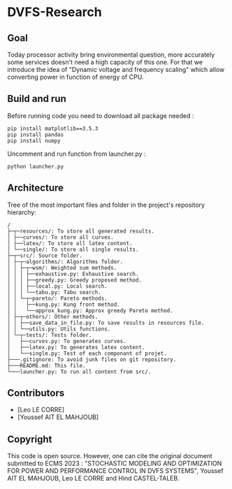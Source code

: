 # DVFS-Research

## Goal

Today processor activity bring environmental question, more accurately some services doesn't need a high capacity of
this one. For that we introduce the idea of "Dynamic voltage and frequency scaling" which allow converting power in 
function of energy of CPU. 

## Build and run

Before running code you need to download all package needed :

    pip install matplotlib==3.5.3
    pip install pandas
    pip install numpy

Uncomment and run function from launcher.py : 

    python launcher.py

## Architecture

Tree of the most important files and folder in the project's repository hierarchy:

```
/
├─┬─resources/: To store all generated results.
│ ├──curves/: To store all curves.
│ ├──latex/: To store all latex content.
│ └──single/: To store all single results.
├─┬─src/: Source folder.
│ ├─┬─algorithms/: Algorithms folder.
│ │ ├─┬─wsm/: Weighted sum methods.
│ │ │ ├──exhaustive.py: Exhaustive search.
│ │ │ ├──greedy.py: Greedy proposed method.
│ │ │ ├──local.py: Local search.
│ │ │ └──tabu.py: Tabu search. 
│ │ └─┬─pareto/: Pareto methods.
│ │   ├──kung.py: Kung front method.
│ │   └──approx_kung.py: Approx greedy Pareto method.
│ ├─┬─others/: Other methods.
│ │ ├──save_data_in_file.py: To save results in resources file.
│ │ └──utils.py: Utils functions.
│ └─┬─tests/: Tests folder.
│   ├──curves.py: To generates curves.
│   ├──latex.py: To generates latex content.
│   └──single.py: Test of each componant of projet.
├───.gitignore: To avoid junk files on git repository. 
├───README.md: This file.
└───launcher.py: To run all content from src/.
```

##  Contributors

- [Leo LE CORRE]
- [Youssef AIT EL MAHJOUB]

## Copyright

This code is open source. However, one can cite the original document submitted to ECMS 2023 : 
"STOCHASTIC MODELING AND OPTIMIZATION FOR POWER AND PERFORMANCE CONTROL IN DVFS SYSTEMS", 
Youssef AIT EL MAHJOUB, Leo LE CORRE and Hind CASTEL-TALEB.

